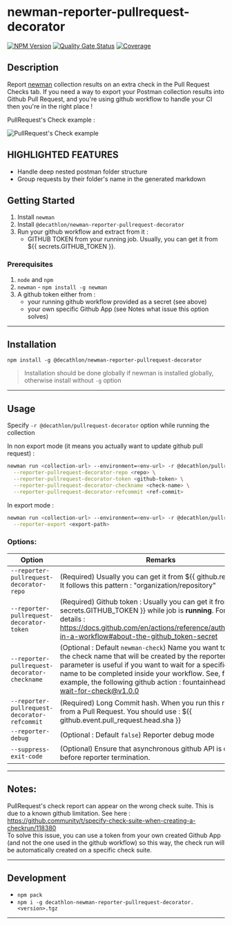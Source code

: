 # newman-reporter-pullrequest-decorator

[![NPM Version](https://img.shields.io/npm/v/@decathlon/newman-reporter-pullrequest-decorator.svg?style=flat-square)](https://www.npmjs.com/package/@decathlon/newman-reporter-pullrequest-decorator)
[![Quality Gate Status](https://sonarcloud.io/api/project_badges/measure?project=newman-reporter-pullrequest-decorator&metric=alert_status)](https://sonarcloud.io/dashboard?id=newman-reporter-pullrequest-decorator)
[![Coverage](https://sonarcloud.io/api/project_badges/measure?project=newman-reporter-pullrequest-decorator&metric=coverage)](https://sonarcloud.io/dashboard?id=newman-reporter-pullrequest-decorator)

## Description

Report [newman](https://github.com/postmanlabs/newman) collection results on an extra check in the Pull Request Checks tab.
If you need a way to export your Postman collection results into Github Pull Request, and you're using github workflow to handle your CI then you're in the right place !  

PullRequest's Check example :  

![PullRequest's Check example](https://user-images.githubusercontent.com/45691655/122566992-768b5e80-d048-11eb-9296-abe3b2086be7.png)

## HIGHLIGHTED FEATURES
  
* Handle deep nested postman folder structure
* Group requests by their folder's name in the generated markdown

## Getting Started

1. Install `newman`
2. Install `@decathlon/newman-reporter-pullrequest-decorator`
3. Run your github workflow and extract from it :
     * GITHUB TOKEN from your running job. Usually, you can get it from ${{ secrets.GITHUB_TOKEN }}.

### Prerequisites

1. `node` and `npm`
2. `newman` - `npm install -g newman`
3. A github token either from :
	* your running github workflow provided as a secret (see above)
	* your own specific Github App (see Notes what issue this option solves)

---

## Installation

```console
npm install -g @decathlon/newman-reporter-pullrequest-decorator
```

> Installation should be done globally if newman is installed globally, otherwise install without `-g` option

---

## Usage

Specify `-r @decathlon/pullrequest-decorator` option while running the collection

In non export mode (it means you actually want to update github pull request) :  

```bash
newman run <collection-url> --environment=<env-url> -r @decathlon/pullrequest-decorator \
  --reporter-pullrequest-decorator-repo <repo> \
  --reporter-pullrequest-decorator-token <github-token> \
  --reporter-pullrequest-decorator-checkname <check-name> \
  --reporter-pullrequest-decorator-refcommit <ref-commit>
```

In export mode :  

```bash
newman run <collection-url> --environment=<env-url> -r @decathlon/pullrequest-decorator \
  --reporter-export <export-path> 
```

### Options:

**Option** | **Remarks**
--- | --- 
`--reporter-pullrequest-decorator-repo` | (Required) Usually you can get it from ${{ github.repository }}. It follows this pattern : "organization/repository"
`--reporter-pullrequest-decorator-token` | (Required) Github token : Usually you can get it from ${{ secrets.GITHUB_TOKEN }} while job is **running**. For more details : https://docs.github.com/en/actions/reference/authentication-in-a-workflow#about-the-github_token-secret
`--reporter-pullrequest-decorator-checkname` | (Optional : Default `newman-check`) Name you want to give to the check name that will be created by the reporter. This parameter is useful if you want to wait for a specific check name to be completed inside your workflow. See, for example, the following github action : fountainhead/action-wait-for-check@v1.0.0
`--reporter-pullrequest-decorator-refcommit` | (Required) Long Commit hash. When you run this reporter from a Pull Request. You should use : ${{ github.event.pull_request.head.sha }}
`--reporter-debug` | (Optional : Default `false`) Reporter debug mode
`--suppress-exit-code` | (Optional) Ensure that asynchronous github API is called before reporter termination.

---

## Notes:

PullRequest's check report can appear on the wrong check suite. This is due to a known github limitation. See here : https://github.community/t/specify-check-suite-when-creating-a-checkrun/118380  
To solve this issue, you can use a token from your own created Github App (and not the one used in the github workflow) so this way, the check run will be automatically created on a specific check suite. 


---

## Development

- `npm pack`
- `npm i -g decathlon-newman-reporter-pullrequest-decorator.<version>.tgz`

---
